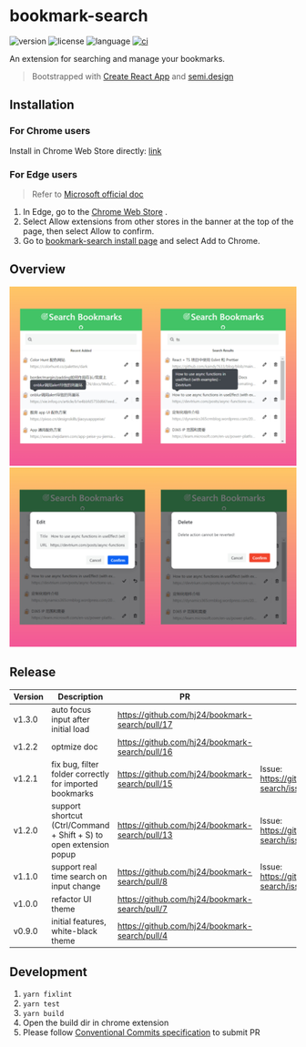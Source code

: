 # bookmark-search
![version](https://img.shields.io/github/package-json/v/hj24/bookmark-search/main)
![license](https://img.shields.io/github/license/hj24/bookmark-search)
![language](https://img.shields.io/badge/language-Typescript-007ACC.svg)
[![ci](https://github.com/hj24/bookmark-search/actions/workflows/ci.yml/badge.svg)](https://github.com/hj24/bookmark-search/actions)

An extension for searching and manage your bookmarks.
> Bootstrapped with [Create React App](https://github.com/facebook/create-react-app) and [semi.design](https://semi.design/zh-CN)

## Installation
### For Chrome users
Install in Chrome Web Store directly: [link](https://chromewebstore.google.com/detail/bookmark-search/dhnahdpjgnphiglnbijfoafjdokkbclk)

### For Edge users
> Refer to [Microsoft official doc](https://support.microsoft.com/en-us/microsoft-edge/add-turn-off-or-remove-extensions-in-microsoft-edge-9c0ec68c-2fbc-2f2c-9ff0-bdc76f46b026) 
1. In Edge, go to the [Chrome Web Store](https://chromewebstore.google.com/detail/bookmark-search/dhnahdpjgnphiglnbijfoafjdokkbclk) .
2. Select Allow extensions from other stores in the banner at the top of the page, then select Allow to confirm.
3. Go to [bookmark-search install page](https://chrome.google.com/webstore/detail/bookmark-search/dhnahdpjgnphiglnbijfoafjdokkbclk) and select Add to Chrome.

## Overview
![main](assests/bookmark-search-main-new.jpg)
![item](assests/bookmark-search-item-new.jpg)

## Release
| Version | Description | PR | Note |
| ------ | ------ | ------ | ------ |
| v1.3.0 | auto focus input after initial load | https://github.com/hj24/bookmark-search/pull/17 ||
| v1.2.2 | optmize doc | https://github.com/hj24/bookmark-search/pull/16 ||
| v1.2.1 | fix bug, filter folder correctly for imported bookmarks | https://github.com/hj24/bookmark-search/pull/15 | Issue: https://github.com/hj24/bookmark-search/issues/9 |
| v1.2.0 | support shortcut (Ctrl/Command + Shift + S) to open extension popup | https://github.com/hj24/bookmark-search/pull/13 | Issue: https://github.com/hj24/bookmark-search/issues/12 |
| v1.1.0 | support real time search on input change | https://github.com/hj24/bookmark-search/pull/8 | Issue: https://github.com/hj24/bookmark-search/issues/10 |
| v1.0.0 | refactor UI theme | https://github.com/hj24/bookmark-search/pull/7 ||
| v0.9.0 | initial features, white-black theme | https://github.com/hj24/bookmark-search/pull/4 ||

## Development
1. `yarn fixlint`
2. `yarn test`
3. `yarn build`
4. Open the build dir in chrome extension
5. Please follow [Conventional Commits specification](https://www.conventionalcommits.org/en/v1.0.0/) to submit PR 
